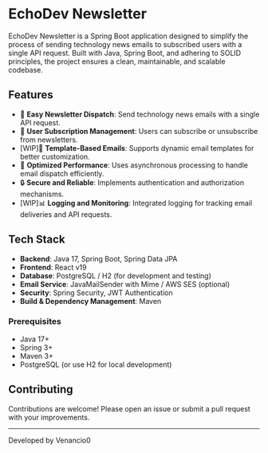 # EchoDev Newsletter

EchoDev Newsletter is a Spring Boot application designed to simplify the process of sending technology news emails to subscribed users with a single API request. Built with Java, Spring Boot, and adhering to SOLID principles, the project ensures a clean, maintainable, and scalable codebase.

## Features

- 📩 **Easy Newsletter Dispatch**: Send technology news emails with a single API request.
- 👥 **User Subscription Management**: Users can subscribe or unsubscribe from newsletters.
- [WIP]📑 **Template-Based Emails**: Supports dynamic email templates for better customization.
- 🚀 **Optimized Performance**: Uses asynchronous processing to handle email dispatch efficiently.
- 🔒 **Secure and Reliable**: Implements authentication and authorization mechanisms.
- [WIP]📊 **Logging and Monitoring**: Integrated logging for tracking email deliveries and API requests.

## Tech Stack

- **Backend**: Java 17, Spring Boot, Spring Data JPA
- **Frontend**: React v19
- **Database**: PostgreSQL / H2 (for development and testing)
- **Email Service**: JavaMailSender with Mime / AWS SES (optional)
- **Security**: Spring Security, JWT Authentication
- **Build & Dependency Management**: Maven

### Prerequisites

- Java 17+
- Spring 3+
- Maven 3+
- PostgreSQL (or use H2 for local development)

## Contributing

Contributions are welcome! Please open an issue or submit a pull request with your improvements.

---
Developed by Venancio0

